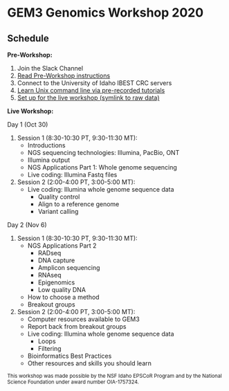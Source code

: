 # **GEM3 Genomics Workshop 2020**

## **Schedule**

**Pre-Workshop:**
1. Join the Slack Channel
2. [Read Pre-Workshop instructions](https://github.com/kimandrews/GEM3Genomics2020/tree/master/PreWorkshop)
3. Connect to the University of Idaho IBEST CRC servers
4. [Learn Unix command line via pre-recorded tutorials](https://github.com/kimandrews/GEM3Genomics2020/tree/master/PreWorkshop)
5. [Set up for the live workshop (symlink to raw data)](https://uidaho.zoom.us/rec/share/5yRT7O6dlWS6xlJFDJC_5zJmN5opA0HAW5UiSKi6d5JdnQchkNC2F2zOPL_OX001.6eMsCgGVr5BNExap?startTime=1600983926000)


**Live Workshop:**

Day 1 (Oct 30)
1.	Session 1 (8:30-10:30 PT, 9:30-11:30 MT):  
    - Introductions  
    - NGS sequencing technologies: Illumina, PacBio, ONT  
    - Illumina output  
    - NGS Applications Part 1: Whole genome sequencing  
    - Live coding: Illumina Fastq files  
2.	Session 2 (2:00-4:00 PT, 3:00-5:00 MT):  
    - Live coding: Illumina whole genome sequence data  
       - Quality control  
       - Align to a reference genome  
       - Variant calling  

Day 2 (Nov 6)
1.	Session 1 (8:30-10:30 PT, 9:30-11:30 MT):  
    - NGS Applications Part 2  
      - RADseq    
      - DNA capture  
      - Amplicon sequencing  
      - RNAseq  
      - Epigenomics  
      - Low quality DNA  
    - How to choose a method   
    - Breakout groups  
2. Session 2 (2:00-4:00 PT, 3:00-5:00 MT):  
   - Computer resources available to GEM3  
   - Report back from breakout groups  
   - Live coding: Illumina whole genome sequence data  
     - Loops  
     - Filtering  
   - Bioinformatics Best Practices  
   - Other resources and skills you should learn  

    
<sub>This workshop was made possible by the NSF Idaho EPSCoR Program and by the National Science Foundation under award number OIA-1757324.<sub>
